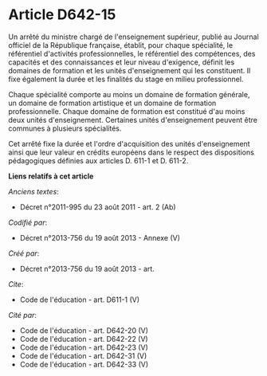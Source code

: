 # Article D642-15

Un arrêté du ministre chargé de l'enseignement supérieur, publié au Journal officiel de la République française, établit,
pour chaque spécialité, le référentiel d'activités professionnelles, le référentiel des compétences, des capacités et des
connaissances et leur niveau d'exigence, définit les domaines de formation et les unités d'enseignement qui les constituent.
Il fixe également la durée et les finalités du stage en milieu professionnel. 

Chaque spécialité comporte au moins un domaine de formation générale, un domaine de formation artistique et un domaine de
formation professionnelle. Chaque domaine de formation est constitué d'au moins deux unités d'enseignement. Certaines unités
d'enseignement peuvent être communes à plusieurs spécialités. 

Cet arrêté fixe la durée et l'ordre d'acquisition des unités d'enseignement ainsi que leur valeur en crédits européens dans
le respect des dispositions pédagogiques définies aux articles D. 611-1 et D. 611-2.

**Liens relatifs à cet article**

_Anciens textes_:

  - Décret n°2011-995 du 23 août 2011 - art. 2 (Ab)

_Codifié par_:

  - Décret n°2013-756 du 19 août 2013 -  Annexe (V)

_Créé par_:

  - Décret n°2013-756 du 19 août 2013 - art.

_Cite_:

  - Code de l'éducation - art. D611-1 (V)

_Cité par_:

  - Code de l'éducation - art. D642-20 (V)
  - Code de l'éducation - art. D642-22 (V)
  - Code de l'éducation - art. D642-23 (V)
  - Code de l'éducation - art. D642-31 (V)
  - Code de l'éducation - art. D642-33 (V)
